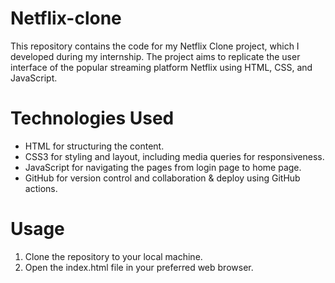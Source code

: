 # Netflix-clone

This repository contains the code for my Netflix Clone project, which I developed during my internship. The project aims to replicate the user interface of the popular streaming platform Netflix using HTML, CSS, and JavaScript.

# Technologies Used

- HTML for structuring the content.
- CSS3 for styling and layout, including media queries for responsiveness.
- JavaScript for navigating the pages from login page to home page.
- GitHub for version control and collaboration & deploy using GitHub actions. 

# Usage

1. Clone the repository to your local machine.
2. Open the index.html file in your preferred web browser.

